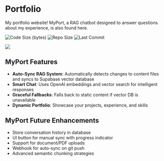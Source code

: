 # Portfolio

My portfolio website! MyPort, a RAG chatbot designed to answer questions about my experience, is also found here.

![Code Size (bytes)](https://img.shields.io/github/languages/code-size/sdewhitt/portfolio)
![Repo Size](https://img.shields.io/github/repo-size/sdewhitt/portfolio)
![Last Commit](https://img.shields.io/github/last-commit/sdewhitt/portfolio)

<p align="left">
    <img src="https://skillicons.dev/icons?i=react,tailwind,ts,next,vercel,npm&perline=8" />
</p>

## MyPort Features

- **Auto-Sync RAG System**: Automatically detects changes to content files and syncs to Supabase vector database
- **Smart Chat**: Uses OpenAI embeddings and vector search for intelligent responses
- **Graceful Fallbacks**: Falls back to static content if vector DB is unavailable
- **Dynamic Portfolio**: Showcase your projects, experience, and skills

## MyPort Future Enhancements

- Store conversation history in database
- UI button for manual sync with progress indicator
- Support for document/PDF uploads
- Webhook for auto-sync on git push
- Advanced semantic chunking strategies
